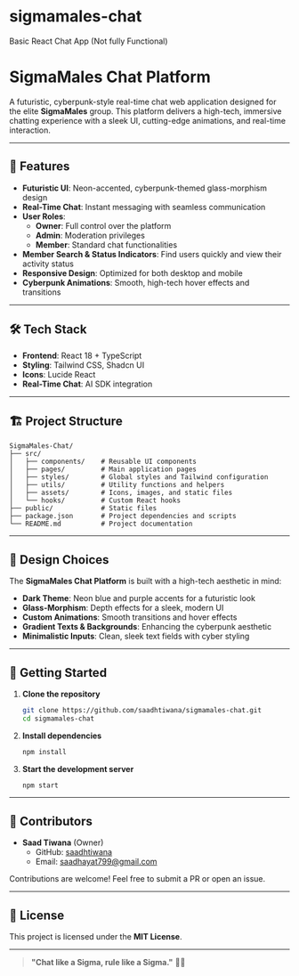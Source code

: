 # sigmamales-chat
Basic React Chat App (Not fully Functional)
# SigmaMales Chat Platform

A futuristic, cyberpunk-style real-time chat web application designed for the elite **SigmaMales** group. This platform delivers a high-tech, immersive chatting experience with a sleek UI, cutting-edge animations, and real-time interaction.

---

## 🚀 Features

- **Futuristic UI**: Neon-accented, cyberpunk-themed glass-morphism design
- **Real-Time Chat**: Instant messaging with seamless communication
- **User Roles**: 
  - **Owner**: Full control over the platform
  - **Admin**: Moderation privileges
  - **Member**: Standard chat functionalities
- **Member Search & Status Indicators**: Find users quickly and view their activity status
- **Responsive Design**: Optimized for both desktop and mobile
- **Cyberpunk Animations**: Smooth, high-tech hover effects and transitions

---

## 🛠️ Tech Stack

- **Frontend**: React 18 + TypeScript
- **Styling**: Tailwind CSS, Shadcn UI
- **Icons**: Lucide React
- **Real-Time Chat**: AI SDK integration

---

## 🏗️ Project Structure

```
SigmaMales-Chat/
├── src/
│   ├── components/    # Reusable UI components
│   ├── pages/         # Main application pages
│   ├── styles/        # Global styles and Tailwind configuration
│   ├── utils/         # Utility functions and helpers
│   ├── assets/        # Icons, images, and static files
│   └── hooks/         # Custom React hooks
├── public/            # Static files
├── package.json       # Project dependencies and scripts
└── README.md          # Project documentation
```

---

## 🎨 Design Choices

The **SigmaMales Chat Platform** is built with a high-tech aesthetic in mind:

- **Dark Theme**: Neon blue and purple accents for a futuristic look
- **Glass-Morphism**: Depth effects for a sleek, modern UI
- **Custom Animations**: Smooth transitions and hover effects
- **Gradient Texts & Backgrounds**: Enhancing the cyberpunk aesthetic
- **Minimalistic Inputs**: Clean, sleek text fields with cyber styling

---

## 🚀 Getting Started

1. **Clone the repository**
   ```sh
   git clone https://github.com/saadhtiwana/sigmamales-chat.git
   cd sigmamales-chat
   ```
2. **Install dependencies**
   ```sh
   npm install
   ```
3. **Start the development server**
   ```sh
   npm start
   ```

---

## 👥 Contributors

- **Saad Tiwana** (Owner)
  - GitHub: [saadhtiwana](https://github.com/saadhtiwana)
  - Email: saadhayat799@gmail.com

Contributions are welcome! Feel free to submit a PR or open an issue.

---

## 📄 License

This project is licensed under the **MIT License**.

---

> **"Chat like a Sigma, rule like a Sigma."** 🦾🔥

